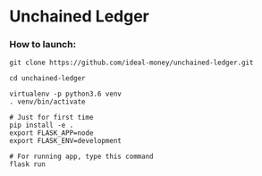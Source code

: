 # Unchained Ledger


### How to launch:

```shell
git clone https://github.com/ideal-money/unchained-ledger.git

cd unchained-ledger

virtualenv -p python3.6 venv
. venv/bin/activate

# Just for first time
pip install -e .
export FLASK_APP=node
export FLASK_ENV=development

# For running app, type this command
flask run
```
